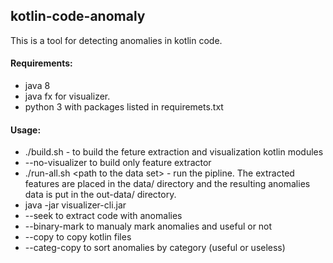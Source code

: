 ## kotlin-code-anomaly

 This is a tool for detecting anomalies in kotlin code.

#### Requirements:

- java 8
 - java fx for visualizer.
- python 3 with packages listed in requiremets.txt

#### Usage:

- ./build.sh - to build the feture extraction and visualization kotlin modules
 - --no-visualizer to build only feature extractor
- ./run-all.sh \<path to the data set\> - run the pipline. The extracted features are placed in the data/ directory and the resulting anomalies data is put in the out-data/ directory.
- java -jar visualizer-cli.jar
 - --seek to extract code with anomalies
 - --binary-mark to manualy mark anomalies and useful or not
 - --copy to copy kotlin files
 - --categ-copy to sort anomalies by category (useful or useless)
